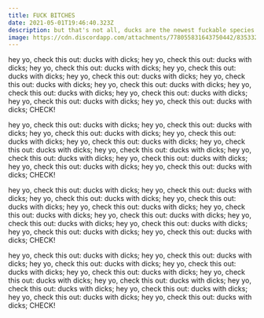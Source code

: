 ```yaml
---
title: FUCK BITCHES
date: 2021-05-01T19:46:40.323Z
description: but that's not all, ducks are the newest fuckable species
image: https://cdn.discordapp.com/attachments/778055831643750442/835332235103830036/PJk2aJPgZjQRIgARMEKCwN0GRbZAACZAACZBAAAFkxUE1zqVLl8rWrVulbdu2TrVOinouGxIgAZMEKOxN0mRbJEACJEACJEACJEA.png
---
```

hey yo, check this out: ducks with dicks; hey yo, check this out: ducks with dicks; hey yo, check this out: ducks with dicks; hey yo, check this out: ducks with dicks; hey yo, check this out: ducks with dicks; hey yo, check this out: ducks with dicks; hey yo, check this out: ducks with dicks; hey yo, check this out: ducks with dicks; hey yo, check this out: ducks with dicks; hey yo, check this out: ducks with dicks; hey yo, check this out: ducks with dicks; CHECK!

hey yo, check this out: ducks with dicks; hey yo, check this out: ducks with dicks; hey yo, check this out: ducks with dicks; hey yo, check this out: ducks with dicks; hey yo, check this out: ducks with dicks; hey yo, check this out: ducks with dicks; hey yo, check this out: ducks with dicks; hey yo, check this out: ducks with dicks; hey yo, check this out: ducks with dicks; hey yo, check this out: ducks with dicks; hey yo, check this out: ducks with dicks; CHECK!

hey yo, check this out: ducks with dicks; hey yo, check this out: ducks with dicks; hey yo, check this out: ducks with dicks; hey yo, check this out: ducks with dicks; hey yo, check this out: ducks with dicks; hey yo, check this out: ducks with dicks; hey yo, check this out: ducks with dicks; hey yo, check this out: ducks with dicks; hey yo, check this out: ducks with dicks; hey yo, check this out: ducks with dicks; hey yo, check this out: ducks with dicks; CHECK!

hey yo, check this out: ducks with dicks; hey yo, check this out: ducks with dicks; hey yo, check this out: ducks with dicks; hey yo, check this out: ducks with dicks; hey yo, check this out: ducks with dicks; hey yo, check this out: ducks with dicks; hey yo, check this out: ducks with dicks; hey yo, check this out: ducks with dicks; hey yo, check this out: ducks with dicks; hey yo, check this out: ducks with dicks; hey yo, check this out: ducks with dicks; CHECK!